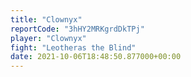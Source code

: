 ```yaml
---
title: "Clownyx"
reportCode: "3hHY2MRKgrdDkTPj"
player: "Clownyx"
fight: "Leotheras the Blind"
date: 2021-10-06T18:48:50.877000+00:00
---
```

